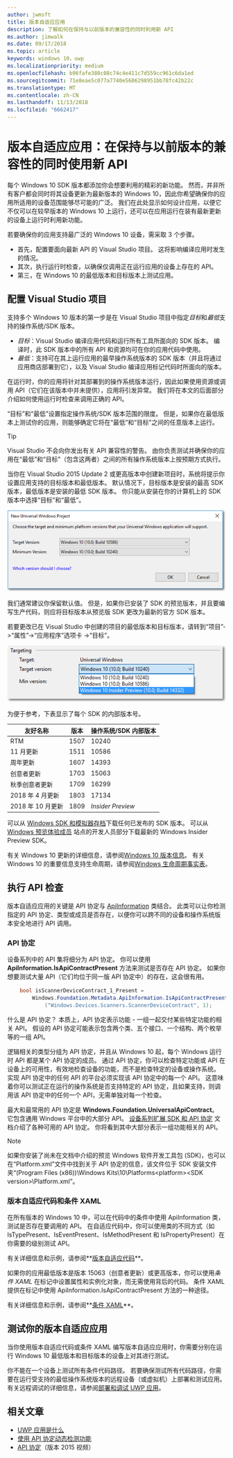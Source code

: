 ```yaml
---
author: jwmsft
title: 版本自适应应用
description: 了解如何在保持与以前版本的兼容性的同时利用新 API
ms.author: jimwalk
ms.date: 09/17/2018
ms.topic: article
keywords: windows 10，uwp
ms.localizationpriority: medium
ms.openlocfilehash: b96fafe380c08c74c4e411c7d559cc961c6da1ed
ms.sourcegitcommit: 71e8eae5c077a7740e5606298951bb78fc42b22c
ms.translationtype: MT
ms.contentlocale: zh-CN
ms.lasthandoff: 11/13/2018
ms.locfileid: "6662417"
---
```

# <a name="version-adaptive-apps-use-new-apis-while-maintaining-compatibility-with-previous-versions"></a>版本自适应应用：在保持与以前版本的兼容性的同时使用新 API

每个 Windows 10 SDK 版本都添加你会想要利用的精彩的新功能。 然而，并非所有客户都会同时将其设备更新为最新版本的 Windows 10，因此你希望确保你的应用所适用的设备范围能够尽可能的广泛。 我们在此处显示如何设计应用，以便它不仅可以在较早版本的 Windows 10 上运行，还可以在应用运行在装有最新更新的设备上运行时利用新功能。

若要确保你的应用支持最广泛的 Windows 10 设备，需采取 3 个步骤。

- 首先，配置要面向最新 API 的 Visual Studio 项目。 这将影响编译应用时发生的情况。
- 其次，执行运行时检查，以确保仅调用正在运行应用的设备上存在的 API。
- 第三，在 Windows 10 的最低版本和目标版本上测试应用。

## <a name="configure-your-visual-studio-project"></a>配置 Visual Studio 项目

支持多个 Windows 10 版本的第一步是在 Visual Studio 项目中指定*目标*和*最低*支持的操作系统/SDK 版本。

- *目标*：Visual Studio 编译应用代码和运行所有工具所面向的 SDK 版本。 编译时，此 SDK 版本中的所有 API 和资源均可在你的应用代码中使用。
- *最低*：支持可在其上运行应用的最早操作系统版本的 SDK 版本（并且将通过应用商店部署到它），以及 Visual Studio 编译应用标记代码时所面向的版本。 

在运行时，你的应用将针对其部署到的操作系统版本运行，因此如果使用资源或调用 API（它们在该版本中并未提供），应用将引发异常。 我们将在本文的后面部分介绍如何使用运行时检查来调用正确的 API。

“目标”和“最低”设置指定操作系统/SDK 版本范围的限度。 但是，如果你在最低版本上测试你的应用，则能够确定它将在“最低”和“目标”之间的任意版本上运行。

> [!TIP]
> Visual Studio 不会向你发出有关 API 兼容性的警告。 由你负责测试并确保你的应用在“最低”和“目标”（包含这两者）之间的所有操作系统版本上按预期方式执行。

当你在 Visual Studio 2015 Update 2 或更高版本中创建新项目时，系统将提示你设置应用支持的目标版本和最低版本。 默认情况下，目标版本是安装的最高 SDK 版本，最低版本是安装的最低 SDK 版本。 你只能从安装在你的计算机上的 SDK 版本中选择“目标”和“最低”。 

![在 Visual Studio 中设置目标 SDK](images/vs-target-sdk-1.png)

我们通常建议你保留默认值。 但是，如果你已安装了 SDK 的预览版本，并且要编写生产代码，则应将目标版本从预览版 SDK 更改为最新的官方 SDK 版本。 

若要更改已在 Visual Studio 中创建的项目的最低版本和目标版本，请转到“项目”-&gt;“属性”-&gt;“应用程序”选项卡 -&gt;“目标”。

![在 Visual Studio 中更改目标 SDK](images/vs-target-sdk-2.png)

为便于参考，下表显示了每个 SDK 的内部版本号。

| 友好名称 | 版本 | 操作系统/SDK 内部版本 |
| ---- | ---- | ---- |
| RTM | 1507 | 10240 |
| 11 月更新 | 1511 | 10586 |
| 周年更新 | 1607 | 14393 |
| 创意者更新 | 1703 | 15063 |
| 秋季创意者更新 | 1709 | 16299 |
| 2018 年 4 月更新 | 1803 | 17134 |
| 2018 年 10 月更新 | 1809 | _Insider Preview_ |

可以从 [Windows SDK 和模拟器存档](https://developer.microsoft.com/downloads/sdk-archive)下载任何已发布的 SDK 版本。 可以从 [Windows 预览体验成员](https://insider.windows.com/Home/BuildWithWindows) 站点的开发人员部分下载最新的 Windows Insider Preview SDK。

 有关 Windows 10 更新的详细信息，请参阅[Windows 10 版本信息](https://technet.microsoft.com/windows/release-info)。 有关 Windows 10 的重要信息支持生命周期，请参阅[Windows 生命周期事实表](https://support.microsoft.com/help/13853/windows-lifecycle-fact-sheet)。

## <a name="perform-api-checks"></a>执行 API 检查

版本自适应应用的关键是 API 协定与 [ApiInformation](https://docs.microsoft.com/uwp/api/windows.foundation.metadata.apiinformation) 类结合。 此类可以让你检测指定的 API 协定、类型或成员是否存在，以便你可以跨不同的设备和操作系统版本安全地进行 API 调用。

### <a name="api-contracts"></a>API 协定

设备系列中的 API 集将细分为 API 协定。 你可以使用 **ApiInformation.IsApiContractPresent** 方法来测试是否存在 API 协定。 如果你想要测试大量 API（它们均位于同一版 API 协定中）的存在，这会很有用。

```csharp
    bool isScannerDeviceContract_1_Present =
        Windows.Foundation.Metadata.ApiInformation.IsApiContractPresent
            ("Windows.Devices.Scanners.ScannerDeviceContract", 1);
```

什么是 API 协定？ 本质上，API 协定表示功能 - 一组一起交付某些特定功能的相关 API。 假设的 API 协定可能表示包含两个类、五个接口、一个结构、两个枚举等的一组 API。

逻辑相关的类型分组为 API 协定，并且从 Windows 10 起，每个 Windows 运行时 API 都是某个 API 协定的成员。 通过 API 协定，你可以检查特定功能或 API 在设备上的可用性，有效地检查设备的功能，而不是检查特定的设备或操作系统。 实现 API 协定中的任何 API 的平台必须实现该 API 协定中的每一个 API。 这意味着你可以测试正在运行的操作系统是否支持特定的 API 协定，且如果支持，则调用该 API 协定中的任何一个 API，无需单独对每一个检查。

最大和最常用的 API 协定是 **Windows.Foundation.UniversalApiContract**。 它包含通用 Windows 平台中的大部分 API。 [设备系列扩展 SDK 和 API 协定](https://docs.microsoft.com/uwp/extension-sdks/) 文档介绍了各种可用的 API 协定。 你将看到其中大部分表示一组功能相关的 API。

> [!NOTE]
> 如果你安装了尚未在文档中介绍的预览 Windows 软件开发工具包 (SDK)，也可以在“Platform.xml”文件中找到关于 API 协定的信息，该文件位于 SDK 安装文件夹“\(Program Files (x86))\Windows Kits\10\Platforms\<platform>\<SDK version>\Platform.xml”。

### <a name="version-adaptive-code-and-conditional-xaml"></a>版本自适应代码和条件 XAML

在所有版本的 Windows 10 中，可以在代码中的条件中使用 ApiInformation 类，测试是否存在要调用的 API。 在自适应代码中，你可以使用类的不同方式（如 IsTypePresent、IsEventPresent、IsMethodPresent 和 IsPropertyPresent）在你需要的级别测试 API。

有关详细信息和示例，请参阅**[版本自适应代码](version-adaptive-code.md)**。

如果你的应用最低版本是版本 15063（创意者更新）或更高版本，你可以使用*条件 XAML* 在标记中设置属性和实例化对象，而无需使用背后的代码。 条件 XAML 提供在标记中使用 ApiInformation.IsApiContractPresent 方法的一种途径。

有关详细信息和示例，请参阅**[条件 XAML](conditional-xaml.md)**。

## <a name="test-your-version-adaptive-app"></a>测试你的版本自适应应用

当你使用版本自适应代码或条件 XAML 编写版本自适应应用时，你需要分别在运行 Windows 10 最低版本和目标版本的设备上对其进行测试。

你不能在一个设备上测试所有条件代码路径。 若要确保测试所有代码路径，你需要在运行受支持的最低操作系统版本的远程设备（或虚拟机）上部署和测试应用。
有关远程调试的详细信息，请参阅[部署和调试 UWP 应用](deploying-and-debugging-uwp-apps.md)。

## <a name="related-articles"></a>相关文章

- [UWP 应用是什么](https://docs.microsoft.com/windows/uwp/get-started/universal-application-platform-guide)
- [使用 API 协定动态检测功能](https://blogs.windows.com/buildingapps/2015/09/15/dynamically-detecting-features-with-api-contracts-10-by-10/)
- [API 协定](https://channel9.msdn.com/Events/Build/2015/3-733)（版本 2015 视频）